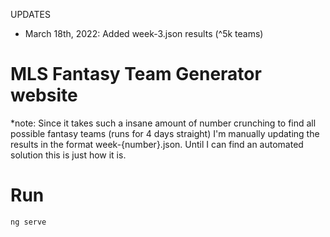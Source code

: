 

UPDATES

* March 18th, 2022: Added week-3.json results (^5k teams)

# MLS Fantasy Team Generator website

*note: Since it takes such a insane amount of number crunching to find all possible fantasy teams (runs for 4 days straight) I'm manually updating the
results in the format week-{number}.json. Until I can find an automated solution this is just how it is. 

# Run

`ng serve`
